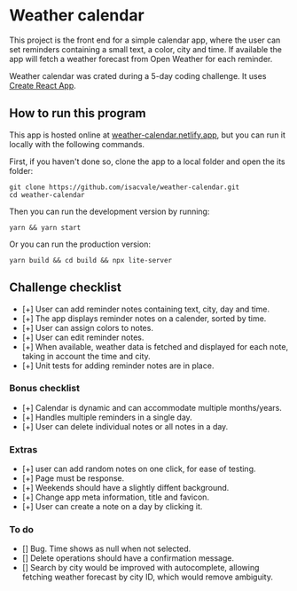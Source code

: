 # Weather calendar
This project is the front end for a simple calendar app, where the user can set reminders containing a small text, a color, city and time. If available the app will fetch a weather forecast from Open Weather for each reminder.

Weather calendar was crated during a 5-day coding challenge. It uses [Create React App](https://github.com/facebook/create-react-app).

## How to run this program
This app is hosted online at [weather-calendar.netlify.app](https://weather-calendar.netlify.app), but you can run it locally with the following commands.

First, if you haven't done so, clone the app to a local folder and open the its folder:
```
git clone https://github.com/isacvale/weather-calendar.git
cd weather-calendar
```
Then you can run the development version by running:
```
yarn && yarn start
```
Or you can run the production version:
```
yarn build && cd build && npx lite-server
```
## Challenge checklist
- [+] User can add reminder notes containing text, city, day and time.
- [+] The app displays reminder notes on a calender, sorted by time.
- [+] User can assign colors to notes.
- [+] User can edit reminder notes.
- [+] When available, weather data is fetched and displayed for each note, taking in account the time and city.
- [+] Unit tests for adding reminder notes are in place.

### Bonus checklist
- [+] Calendar is dynamic and can accommodate multiple months/years.
- [+] Handles multiple reminders in a single day.
- [+] User can delete individual notes or all notes in a day.

### Extras
- [+] user can add random notes on one click, for ease of testing.
- [+] Page must be response.
- [+] Weekends should have a slightly diffent background.
- [+] Change app meta information, title and favicon.
- [+] User can create a note on a day by clicking it.

### To do
- [] Bug. Time shows as null when not selected.
- [] Delete operations should have a confirmation message.
- [] Search by city would be improved with autocomplete, allowing fetching weather forecast by city ID, which would remove ambiguity.